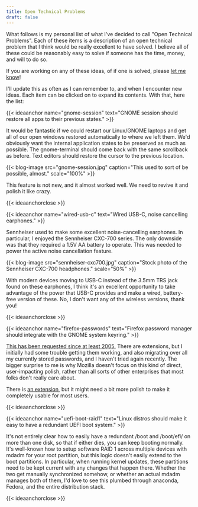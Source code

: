 ```yaml
---
title: Open Technical Problems
draft: false
---
```


What follows is my personal list of what I've decided to call "Open Technical
Problems". Each of these items is a description of an open technical problem
that I think would be really excellent to have solved. I believe all of these
could be reasonably easy to solve if someone has the time, money, and will to do
so.

If you are working on any of these ideas, of if one is solved, please
[let me know](/contact/)!

I'll update this as often as I can remember to, and when I encounter new ideas.
Each item can be clicked on to expand its contents. With that, here the list:

{{< ideaanchor name="gnome-session" text="GNOME session should restore all apps to their previous states." >}}

It would be fantastic if we could restart our Linux/GNOME laptops and get all of
our open windows restored automatically to where we left them. We'd obviously
want the internal application states to be preserved as much as possible. The
gnome-terminal should come back with the same scrollback as before. Text editors
should restore the cursor to the previous location.

{{< blog-image src="gnome-session.jpg" caption="This used to sort of be possible, almost." scale="100%" >}}

This feature is not new, and it almost worked well. We need to revive it and
polish it like crazy.

{{< ideaanchorclose >}}

{{< ideaanchor name="wired-usb-c" text="Wired USB-C, noise cancelling earphones." >}}

Sennheiser used to make some excellent noise-cancelling earphones. In
particular, I enjoyed the Sennheiser CXC-700 series. The only downside was that
they required a 1.5V AA battery to operate. This was needed to power the active
noise cancellation feature.

{{< blog-image src="sennheiser-cxc700.jpg" caption="Stock photo of the Sennheiser CXC-700 headphones." scale="50%" >}}

With modern devices moving to USB-C instead of the 3.5mm TRS jack found on these
earphones, I think it's an excellent opportunity to take advantage of the power
that USB-C provides and make a wired, battery-free version of these. No, I don't
want any of the wireless versions, thank you!

{{< ideaanchorclose >}}

{{< ideaanchor name="firefox-passwords" text="Firefox password manager should integrate with the GNOME system keyring." >}}

[This has been requested since at least 2005.](https://bugzilla.mozilla.org/show_bug.cgi?id=309807)
There are extensions, but I initially had some trouble getting them working, and
also migrating over all my currently stored passwords, and I haven't tried again
recently. The bigger surprise to me is why Mozilla doesn't focus on this kind of
direct, user-impacting polish, rather than all sorts of other enterprises that
most folks don't really care about.

There is [an extension](https://github.com/swick/mozilla-gnome-keyring/), but it
might need a bit more polish to make it completely usable for most users.

{{< ideaanchorclose >}}

{{< ideaanchor name="uefi-boot-raid1" text="Linux distros should make it easy to have a redundant UEFI boot system." >}}

It's not entirely clear how to easily have a redundant /boot and /boot/efi/ on
more than one disk, so that if either dies, you can keep booting normally. It's
well-known how to setup software RAID 1 across multiple devices with mdadm for
your root partition, but this logic doesn't easily extend to the boot
partitions. In particular, when running kernel updates, these partitions need to
be kept current with any changes that happen there. Whether the two get manually
synchronized somehow, or whether an actual mdadm manages both of them, I'd love
to see this plumbed through anaconda, Fedora, and the entire distribution stack.

{{< ideaanchorclose >}}

